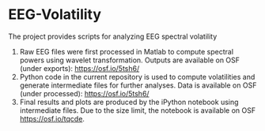 # EEG-Volatility
The project provides scripts for analyzing EEG spectral volatility

1. Raw EEG files were first processed in Matlab to compute spectral powers using wavelet transformation. Outputs are available on OSF (under exports): https://osf.io/5tsh6/
2. Python code in the current repository is used to compute volatilities and generate intermediate files for further analyses. Data is available on OSF (under processed): https://osf.io/5tsh6/
3. Final results and plots are produced by the iPython notebook using intermediate files. Due to the size limit, the notebook is available on OSF https://osf.io/tqcde. 
